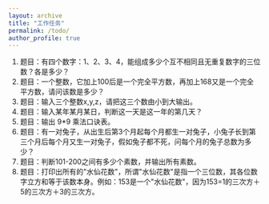 ```yaml
---
layout: archive
title: "工作任务"
permalink: /todo/
author_profile: true
---
```


1. 题目：有四个数字：1、2、3、4，能组成多少个互不相同且无重复数字的三位数？各是多少？
2. 题目：一个整数，它加上100后是一个完全平方数，再加上168又是一个完全平方数，请问该数是多少？
3. 题目：输入三个整数x,y,z，请把这三个数由小到大输出。
4. 题目：输入某年某月某日，判断这一天是这一年的第几天？
5. 题目：输出 9*9 乘法口诀表。
6. 题目：有一对兔子，从出生后第3个月起每个月都生一对兔子，小兔子长到第三个月后每个月又生一对兔子，假如兔子都不死，问每个月的兔子总数为多少？
7. 题目：判断101-200之间有多少个素数，并输出所有素数。
8. 题目：打印出所有的"水仙花数"，所谓"水仙花数"是指一个三位数，其各位数字立方和等于该数本身。例如：153是一个"水仙花数"，因为153=1的三次方＋5的三次方＋3的三次方。
